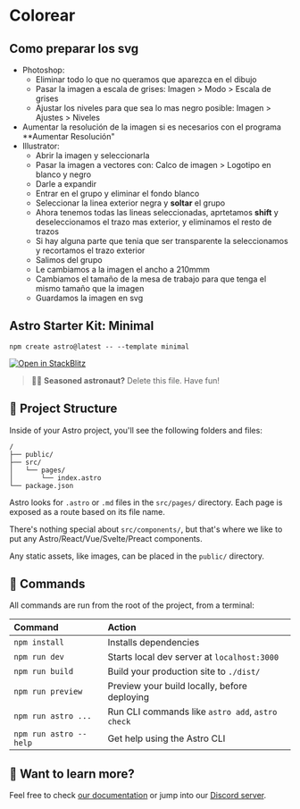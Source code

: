 # Colorear

## Como preparar los svg

- Photoshop:
    - Eliminar todo lo que no queramos que aparezca en el dibujo
    - Pasar la imagen a escala de grises: Imagen > Modo > Escala de grises
    - Ajustar los niveles para que sea lo mas negro posible: Imagen > Ajustes > Niveles
- Aumentar la resolución de la imagen si es necesarios con el programa **Aumentar Resolución"
- Illustrator:
    - Abrir la imagen y seleccionarla
    - Pasar la imagen a vectores con: Calco de imagen > Logotipo en blanco y negro
    - Darle a expandir
    - Entrar en el grupo y eliminar el fondo blanco
    - Seleccionar la linea exterior negra y **soltar** el grupo
    - Ahora tenemos todas las lineas seleccionadas, aprtetamos **shift** y deseleccionamos el trazo mas exterior, y eliminamos el resto de trazos
    - Si hay alguna parte que tenia que ser transparente la seleccionamos y recortamos el trazo exterior
    - Salimos del grupo
    - Le cambiamos a la imagen el ancho a 210mmm
    - Cambiamos el tamaño de la mesa de trabajo para que tenga el mismo tamaño que la imagen
    - Guardamos la imagen en svg



## Astro Starter Kit: Minimal

```
npm create astro@latest -- --template minimal
```

[![Open in StackBlitz](https://developer.stackblitz.com/img/open_in_stackblitz.svg)](https://stackblitz.com/github/withastro/astro/tree/latest/examples/minimal)

> 🧑‍🚀 **Seasoned astronaut?** Delete this file. Have fun!

## 🚀 Project Structure

Inside of your Astro project, you'll see the following folders and files:

```
/
├── public/
├── src/
│   └── pages/
│       └── index.astro
└── package.json
```

Astro looks for `.astro` or `.md` files in the `src/pages/` directory. Each page is exposed as a route based on its file name.

There's nothing special about `src/components/`, but that's where we like to put any Astro/React/Vue/Svelte/Preact components.

Any static assets, like images, can be placed in the `public/` directory.

## 🧞 Commands

All commands are run from the root of the project, from a terminal:

| Command                | Action                                           |
| :--------------------- | :----------------------------------------------- |
| `npm install`          | Installs dependencies                            |
| `npm run dev`          | Starts local dev server at `localhost:3000`      |
| `npm run build`        | Build your production site to `./dist/`          |
| `npm run preview`      | Preview your build locally, before deploying     |
| `npm run astro ...`    | Run CLI commands like `astro add`, `astro check` |
| `npm run astro --help` | Get help using the Astro CLI                     |

## 👀 Want to learn more?

Feel free to check [our documentation](https://docs.astro.build) or jump into our [Discord server](https://astro.build/chat).
